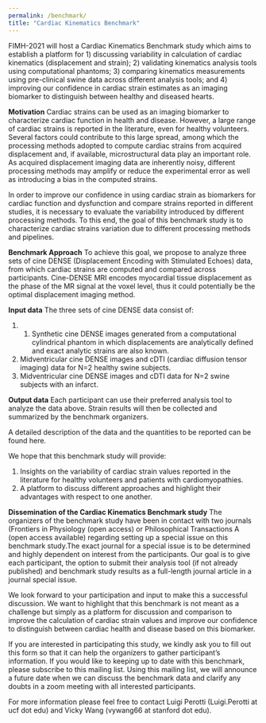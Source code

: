 ```yaml
---
permalink: /benchmark/
title: "Cardiac Kinematics Benchmark"
---
```


FIMH-2021 will host a Cardiac Kinematics Benchmark study which aims to establish a platform for 1) discussing variability in calculation of cardiac kinematics (displacement and strain); 2) validating kinematics analysis tools using computational phantoms; 3) comparing kinematics measurements using pre-clinical swine data across different analysis tools; and 4) improving our confidence in cardiac strain estimates as an imaging biomarker to distinguish between healthy and diseased hearts. 

**Motivation**
Cardiac strains can be used as an imaging biomarker to characterize cardiac function in health and disease. However, a large range of cardiac strains is 
reported in the literature, even for healthy volunteers. Several factors could contribute to this large spread, among which the processing methods
adopted to compute cardiac strains from acquired displacement and, if available, microstructural data play an important role. As acquired displacement imaging data are inherently noisy, different processing methods may amplify or reduce the experimental error as well as introducing a bias in the computed strains. 

In order to improve our confidence in using cardiac strain as biomarkers for cardiac function and dysfunction and compare strains reported in different studies, 
it is necessary to evaluate the variability introduced by different processing methods. To this end, the goal of this benchmark study is to characterize cardiac strains variation due to different processing methods and pipelines. 

**Benchmark Approach**
To achieve this goal, we propose to analyze three sets of cine DENSE (Displacement Encoding with Stimulated Echoes) data, from which cardiac strains are computed and compared across participants. Cine-DENSE MRI encodes myocardial tissue displacement as the phase of the MR signal at the voxel level, thus it could potentially be the optimal displacement imaging method.

**Input data**
The three sets of cine DENSE data consist of: 
1. 1.	Synthetic cine DENSE images generated from a computational cylindrical phantom in which displacements are analytically defined and exact analytic strains are also known.
2. Midventricular cine DENSE images and cDTI (cardiac diffusion tensor imaging) data for N=2 healthy swine subjects.
3. Midventricular cine DENSE images and cDTI data for N=2 swine subjects with an infarct.

**Output data**
Each participant can use their preferred analysis tool to analyze the data above. Strain results will then be collected and summarized by the benchmark organizers. 

A detailed description of the data and the quantities to be reported can be found here.

We hope that this benchmark study will provide:
1. Insights on the variability of cardiac strain values reported in the literature for healthy volunteers and patients with cardiomyopathies.
2. A platform to discuss different approaches and highlight their advantages with respect to one another.

**Dissemination of the Cardiac Kinematics Benchmark study**
The organizers of the benchmark study have been in contact with two journals (Frontiers in Physiology (open access) or Philosophical Transactions A (open access available) regarding setting up a special issue on this benchmark study.The exact journal for a special issue is to be determined and highly dependent on interest from the participants. Our goal is to give each participant, the option to submit their analysis tool (if not already published) and benchmark study results as a full-length journal article in a journal special issue. 

We look forward to your participation and input to make this a successful discussion. We want to highlight that this benchmark is not meant as a challenge but simply as a platform for discussion and comparison to improve the calculation of cardiac strain values and improve our confidence to distinguish between cardiac health and disease based on this biomarker.

If you are interested in participating this study, we kindly ask you to fill out this form so that it can help the organizers to gather participant’s information. If you would like to keeping up to date with this benchmark, please subscribe to this mailing list. Using this mailing list, we will announce a future date when we can discuss the benchmark data and clarify any doubts in a zoom meeting with all interested participants.

For more information please feel free to contact Luigi Perotti (Luigi.Perotti at ucf dot edu) and Vicky Wang (vywang66 at stanford dot edu).
